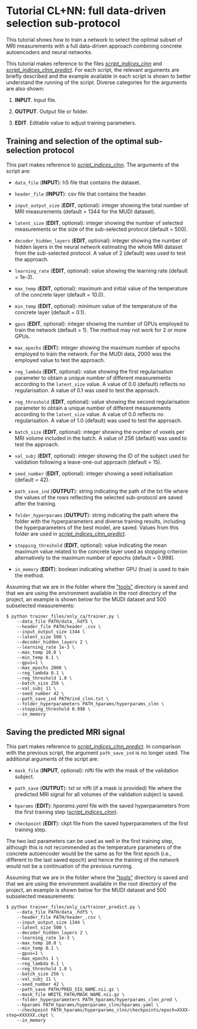 # Tutorial CL+NN: full data-driven selection sub-protocol

This tutorial shows how to train a network to select the optimal subset of MRI measurements with a full data-driven approach combining concrete autoencoders and neural networks.

This tutorial makes reference to the files [*script_indices_clnn*](https://github.com/aplanchu/ZEBRA-CA/tree/main/tutorials/template_scripts/script_indices_clnn) and [*script_indices_clnn_predict*](https://github.com/aplanchu/ZEBRA-CA/tree/main/tutorials/template_scripts/script_indices_clnn_predict). For each script, the relevant arguments are briefly described and the example available in each script is shown to better understand the running of the script. Diverse categories for the arguments are also shown:

1. **INPUT**. Input file.

2. **OUTPUT**. Output file or folder.

3. **EDIT**. Editable value to adjust training parameters.

## Training and selection of the optimal sub-selection protocol

This part makes reference to [*script_indices_clnn*](https://github.com/aplanchu/ZEBRA-CA/tree/main/tutorials/template_scripts/script_indices_clnn). The arguments of the script are:

* `data_file` (**INPUT**): h5 file that contains the dataset.

* `header_file` (**INPUT**): csv file that contains the header.

* `input_output_size` (**EDIT**, optional): integer showing the total number of MRI measurements (default = 1344 for the MUDI dataset).

* `latent_size` (**EDIT**, optional): integer showing the number of selected measurements or the size of the sub-selected protocol (default = 500).

* `decoder_hidden_layers` (**EDIT**, optional): integer showing the number of hidden layers in the neural network estimating the whole MRI dataset from the sub-selected protocol. A value of 2 (default) was used to test the approach.

* `learning_rate` (**EDIT**, optional): value showing the learning rate (default = 1e-3).

* `max_temp` (**EDIT**, optional): maximum and initial value of the temperature of the concrete layer (default = 10.0).

* `min_temp` (**EDIT**, optional): minimum value of the temperature of the concrete layer (default = 0.1).

* `gpus` (**EDIT**, optional): integer showing the number of GPUs employed to train the network (default = 1). The method may not work for 2 or more GPUs.

* `max_epochs` (**EDIT**): integer showing the maximum number of epochs employed to train the network. For the MUDI data, 2000 was the employed value to test the approach.

* `reg_lambda` (**EDIT**, optional): value showing the first regularisation parameter to obtain a unique number of different measurements according to the `latent_size` value. A value of 0.0 (default) reflects no regularisation. A value of 0.1 was used to test the approach.

* `reg_threshold` (**EDIT**, optional): value showing the second regularisation parameter to obtain a unique number of different measurements according to the `latent_size` value. A value of 0.0 reflects no regularisation. A value of 1.0 (default) was used to test the approach.

* `batch_size` (**EDIT**, optional): integer showing the number of voxels per MRI volume included in the batch. A value of 256 (default) was used to test the approach.

* `val_subj` (**EDIT**, optional): integer showing the ID of the subject used for validation following a leave-one-out approach (default = 15).

* `seed_number` (**EDIT**, optional): integer showing a seed initialisation (default = 42).

* `path_save_ind` (**OUTPUT**): string indicating the path of the txt file where the values of the rows reflecting the selected sub-protocol are saved after the training.

* `folder_hyperparams` (**OUTPUT**): string indicating the path where the folder with the hyperparameters and diverse training results, including the hyperparameters of the best model, are saved. Values from this folder are used in [*script_indices_clnn_predict*](https://github.com/aplanchu/ZEBRA-CA/tree/main/tutorials/template_scripts/script_indices_clnn_predict).

* `stopping_threshold` (**EDIT**, optional): value indicating the mean maximum value related to the concrete layer used as stopping criterion alternatively to the maximum number of epochs (default = 0.998).

* `in_memory` (**EDIT**): boolean indicating whether GPU (true) is used to train the method.

Assuming that we are in the folder where the ["tools"](https://github.com/aplanchu/ZEBRA-CA/tree/main/tools/) directory is saved and that we are using the environment available in the root directory of the project, an example is shown below for the MUDI dataset and 500 subselected measurements:

```
$ python trainer_files/only_ca/trainer.py \
    --data_file PATH/data_.hdf5 \
    --header_file PATH/header_.csv \
    --input_output_size 1344 \
    --latent_size 500 \
    --decoder_hidden_layers 2 \
    --learning_rate 1e-3 \
    --max_temp 10.0 \
    --min_temp 0.1 \
    --gpus=1 \
    --max_epochs 2000 \
    --reg_lambda 0.1 \
    --reg_threshold 1.0 \
    --batch_size 256 \
    --val_subj 11 \
    --seed_number 42 \
    --path_save_ind PATH/ind_clnn.txt \
    --folder_hyperparameters PATH_hparams/hyperparams_clnn \
    --stopping_threshold 0.998 \
    --in_memory
```

## Saving the predicted MRI signal

This part makes reference to [*script_indices_clnn_predict*](https://github.com/aplanchu/ZEBRA-CA/tree/main/tutorials/template_scripts/script_indices_clnn_predict). In comparison with the previous script, the argument `path_save_ind` is no longer used. The additional arguments of the script are:

* `mask_file` (**INPUT**, optional): nifti file with the mask of the validation subject.

* `path_save` (**OUTPUT**): txt or nifti (if a mask is provided) file where the predicted MRI signal for all volumes of the validation subject is saved.

* `hparams` (**EDIT**): *hparams.yaml* file with the saved hyperparameters from the first training step ([*script_indices_clnn*](https://github.com/aplanchu/ZEBRA-CA/tree/main/tutorials/template_scripts/script_indices_clnn)).

* `checkpoint` (**EDIT**): ckpt file from the saved hyperparameters of the first training step.

The two last parameters can be used as well in the first training step, although this is not recommended as the temperature parameters of the concrete autoencoder would be the same as for the first epoch (i.e., different to the last saved epoch) and hence the training of the network would not be a continuation of the previous running.

Assuming that we are in the folder where the ["tools"](https://github.com/aplanchu/ZEBRA-CA/tree/main/tools/) directory is saved and that we are using the environment available in the root directory of the project, an example is shown below for the MUDI dataset and 500 subselected measurements:

```
$ python trainer_files/only_ca/trainer_predict.py \
    --data_file PATH/data_.hdf5 \
    --header_file PATH/header_.csv \
    --input_output_size 1344 \
    --latent_size 500 \
    --decoder_hidden_layers 2 \
    --learning_rate 1e-3 \
    --max_temp 10.0 \
    --min_temp 0.1 \
    --gpus=1 \
    --max_epochs 1 \
    --reg_lambda 0.1 \
    --reg_threshold 1.0 \
    --batch_size 256 \
    --val_subj 11 \
    --seed_number 42 \
    --path_save PATH/PRED_SIG_NAME.nii.gz \
    --mask_file WRITE_PATH/MASK_NAME.nii.gz \
    --folder_hyperparameters PATH_hparams/hyperparams_clnn_pred \
    --hparams PATH_hparams/hyperparams_clnn/hparams.yaml \
    --checkpoint PATH_hparams/hyperparams_clnn/checkpoints/epoch=XXXX-step=XXXXXX.ckpt \
    --in_memory
```
